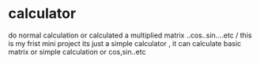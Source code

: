 # calculator
do normal calculation or calculated a multiplied matrix ..cos..sin....etc /
this is  my frist mini project its just a simple calculator ,
it can calculate basic matrix or simple calculation or cos,sin..etc
